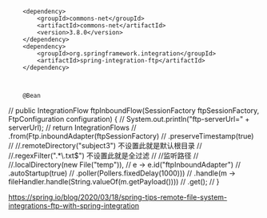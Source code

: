 <!--实现ftp协议常用的框架-->
        <dependency>
            <groupId>commons-net</groupId>
            <artifactId>commons-net</artifactId>
            <version>3.8.0</version>
        </dependency>
        <dependency>
            <groupId>org.springframework.integration</groupId>
            <artifactId>spring-integration-ftp</artifactId>
        </dependency>



        @Bean
//    public IntegrationFlow ftpInboundFlow(SessionFactory<FTPFile> ftpSessionFactory, FtpConfiguration configuration) {
//        System.out.println("ftp-serverUrl=" + serverUrl);
//        return IntegrationFlows
//                .from(Ftp.inboundAdapter(ftpSessionFactory)
//                                .preserveTimestamp(true)
//                                //.remoteDirectory("subject3") 不设置此就是默认根目录
//                                //.regexFilter(".*\\.txt$") 不设置此就是全过滤
//                                //监听路径
//                                //.localDirectory(new File("temp")),
//                        e -> e.id("ftpInboundAdapter")
//                                .autoStartup(true)
//                                .poller(Pollers.fixedDelay(1000)))
//                .handle(m -> fileHandler.handle(String.valueOf(m.getPayload())))
//                .get();
//    }



https://spring.io/blog/2020/03/18/spring-tips-remote-file-system-integrations-ftp-with-spring-integration
